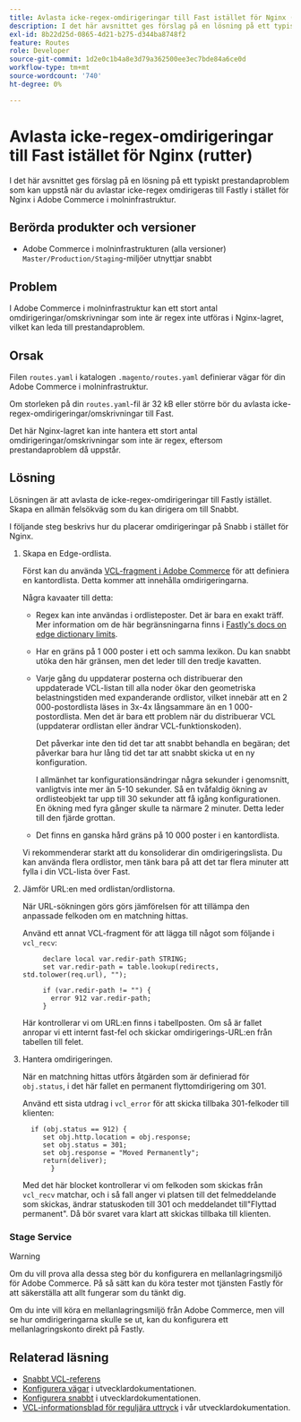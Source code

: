 ```yaml
---
title: Avlasta icke-regex-omdirigeringar till Fast istället för Nginx (rutter)
description: I det här avsnittet ges förslag på en lösning på ett typiskt prestandaproblem som kan uppstå när du avlastar icke-regex omdirigeras till Fastly i stället för Nginx i Adobe Commerce i molninfrastruktur.
exl-id: 8b22d25d-0865-4d21-b275-d344ba8748f2
feature: Routes
role: Developer
source-git-commit: 1d2e0c1b4a8e3d79a362500ee3ec7bde84a6ce0d
workflow-type: tm+mt
source-wordcount: '740'
ht-degree: 0%

---
```


# Avlasta icke-regex-omdirigeringar till Fast istället för Nginx (rutter)

I det här avsnittet ges förslag på en lösning på ett typiskt prestandaproblem som kan uppstå när du avlastar icke-regex omdirigeras till Fastly i stället för Nginx i Adobe Commerce i molninfrastruktur.

## Berörda produkter och versioner

* Adobe Commerce i molninfrastrukturen (alla versioner) `Master/Production/Staging`-miljöer utnyttjar snabbt

## Problem

I Adobe Commerce i molninfrastruktur kan ett stort antal omdirigeringar/omskrivningar som inte är regex inte utföras i Nginx-lagret, vilket kan leda till prestandaproblem.

## Orsak

Filen `routes.yaml` i katalogen `.magento/routes.yaml` definierar vägar för din Adobe Commerce i molninfrastruktur.

Om storleken på din `routes.yaml`-fil är 32 kB eller större bör du avlasta icke-regex-omdirigeringar/omskrivningar till Fast.

Det här Nginx-lagret kan inte hantera ett stort antal omdirigeringar/omskrivningar som inte är regex, eftersom prestandaproblem då uppstår.

## Lösning

Lösningen är att avlasta de icke-regex-omdirigeringar till Fastly istället. Skapa en allmän felsökväg som du kan dirigera om till Snabbt.

I följande steg beskrivs hur du placerar omdirigeringar på Snabb i stället för Nginx.

1. Skapa en Edge-ordlista.

   Först kan du använda [VCL-fragment i Adobe Commerce](/docs/commerce-cloud-service/user-guide/cdn/custom-vcl-snippets/fastly-vcl-custom-snippets.html) för att definiera en kantordlista. Detta kommer att innehålla omdirigeringarna.

   Några kavaater till detta:

   * Regex kan inte användas i ordlisteposter. Det är bara en exakt träff. Mer information om de här begränsningarna finns i [Fastly&#39;s docs on edge dictionary limits](https://docs.fastly.com/guides/edge-dictionaries/about-edge-dictionaries#limitations-and-considerations).
   * Har en gräns på 1 000 poster i ett och samma lexikon. Du kan snabbt utöka den här gränsen, men det leder till den tredje kavatten.
   * Varje gång du uppdaterar posterna och distribuerar den uppdaterade VCL-listan till alla noder ökar den geometriska belastningstiden med expanderande ordlistor, vilket innebär att en 2 000-postordlista läses in 3x-4x långsammare än en 1 000-postordlista. Men det är bara ett problem när du distribuerar VCL (uppdaterar ordlistan eller ändrar VCL-funktionskoden).

     Det påverkar inte den tid det tar att snabbt behandla en begäran; det påverkar bara hur lång tid det tar att snabbt skicka ut en ny konfiguration.

     I allmänhet tar konfigurationsändringar några sekunder i genomsnitt, vanligtvis inte mer än 5-10 sekunder. Så en tvåfaldig ökning av ordlisteobjekt tar upp till 30 sekunder att få igång konfigurationen. En ökning med fyra gånger skulle ta närmare 2 minuter. Detta leder till den fjärde grottan.

   * Det finns en ganska hård gräns på 10 000 poster i en kantordlista.

   Vi rekommenderar starkt att du konsoliderar din omdirigeringslista. Du kan använda flera ordlistor, men tänk bara på att det tar flera minuter att fylla i din VCL-lista över Fast.

1. Jämför URL:en med ordlistan/ordlistorna.

   När URL-sökningen görs görs jämförelsen för att tillämpa den anpassade felkoden om en matchning hittas.

   Använd ett annat VCL-fragment för att lägga till något som följande i `vcl_recv`:

   ```
        declare local var.redir-path STRING;
        set var.redir-path = table.lookup(redirects, std.tolower(req.url), "");
   
        if (var.redir-path != "") {
          error 912 var.redir-path;
        }
   ```

   Här kontrollerar vi om URL:en finns i tabellposten. Om så är fallet anropar vi ett internt fast-fel och skickar omdirigerings-URL:en från tabellen till felet.

1. Hantera omdirigeringen.

   När en matchning hittas utförs åtgärden som är definierad för `obj.status`, i det här fallet en permanent flyttomdirigering om 301.

   Använd ett sista utdrag i `vcl_error` för att skicka tillbaka 301-felkoder till klienten:

   ```
     if (obj.status == 912) {
        set obj.http.location = obj.response;
        set obj.status = 301;
        set obj.response = "Moved Permanently";
        return(deliver);
          }
   ```

   Med det här blocket kontrollerar vi om felkoden som skickas från `vcl_recv` matchar, och i så fall anger vi platsen till det felmeddelande som skickas, ändrar statuskoden till 301 och meddelandet till&quot;Flyttad permanent&quot;. Då bör svaret vara klart att skickas tillbaka till klienten.

### Stage Service

>[!WARNING]
>
>Om du vill prova alla dessa steg bör du konfigurera en mellanlagringsmiljö för Adobe Commerce. På så sätt kan du köra tester mot tjänsten Fastly för att säkerställa att allt fungerar som du tänkt dig.

Om du inte vill köra en mellanlagringsmiljö från Adobe Commerce, men vill se hur omdirigeringarna skulle se ut, kan du konfigurera ett mellanlagringskonto direkt på Fastly.

## Relaterad läsning

* [Snabbt VCL-referens](https://docs.fastly.com/vcl/)
* [Konfigurera vägar](/docs/commerce-cloud-service/user-guide/configure/routes/routes-yaml.html) i utvecklardokumentationen.
* [Konfigurera snabbt](/docs/commerce-cloud-service/user-guide/cdn/setup-fastly/fastly-configuration.html) i utvecklardokumentationen.
* [VCL-informationsblad för reguljära uttryck](https://docs.fastly.com/en/guides/vcl-regular-expression-cheat-sheet) i vår utvecklardokumentation.
